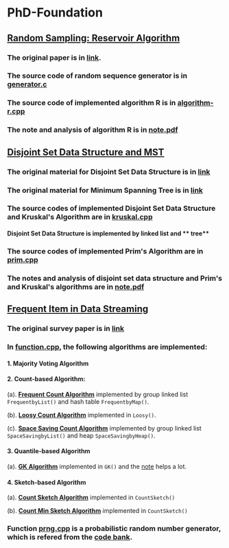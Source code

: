 # PhD-Foundation

## [Random Sampling: Reservoir Algorithm](PhD-Foundation/reservoir-random-sampling/)

### The original paper is in [link](https://www.cs.umd.edu/~samir/498/vitter.pdf).

### The source code of random sequence generator is in [generator.c](PhD-Foundation/reservoir-random-sampling/generator.c)

### The source code of implemented **algorithm R** is in [algorithm-r.cpp](PhD-Foundation/reservoir-random-sampling/algorithm-r.cpp)

### The note and analysis of algorithm R is in [note.pdf](PhD-Foundation/reservoir-random-sampling/Reservoir_Random_Sampling.pdf)

## [Disjoint Set Data Structure and MST](PhD-Foundation/minimum-spanning-tree/)

### The original material for Disjoint Set Data Structure is in [link](https://ocw.mit.edu/courses/electrical-engineering-and-computer-science/6-046j-design-and-analysis-of-algorithms-spring-2012/lecture-notes/MIT6_046JS12_lec16.pdf)

### The original material for Minimum Spanning Tree is in [link](https://ocw.mit.edu/courses/electrical-engineering-and-computer-science/6-046j-design-and-analysis-of-algorithms-spring-2012/lecture-notes/MIT6_046JS12_lec04.pdf)

### The source codes of implemented **Disjoint Set Data Structure** and **Kruskal's Algorithm** are in [kruskal.cpp](PhD-Foundation/minimum-spanning-tree/kruskal.cpp)

#### Disjoint Set Data Structure is implemented by **linked list** and ** tree**

### The source codes of implemented **Prim's Algorithm** are in [prim.cpp](PhD-Foundation/minimum-spanning-tree/prim.cpp)

### The notes and analysis of disjoint set data structure and Prim's and Kruskal's algorithms are in [note.pdf](PhD-Foundation/minimum-spanning-tree/Minimum_Spanning_Tree.pdf)

## [Frequent Item in Data Streaming](PhD-Foundation/frequent-item-in-stream/)

### The original survey paper is in [link](http://delivery.acm.org/10.1145/1460000/1454225/p1530-cormode.pdf?ip=137.132.216.137&id=1454225&acc=ACTIVE%20SERVICE&key=FF6731C4D3E3CFFF%2EBB5EB8D2067C1662%2E4D4702B0C3E38B35%2E4D4702B0C3E38B35&__acm__=1564969963_b64b1e518a3ff38bb9e3408fcbe4e199)

### In [function.cpp](PhD-Foundation/frequent-item-in-stream/function.cpp), the following algorithms are implemented:

#### 1. Majority Voting Algorithm

#### 2. Count-based Algorithm:

(a). **[Frequent Count Algorithm](PhD-Foundation/frequent-item-in-stream/paper/frequent)** implemented by group linked list `FrequentbyList()` and hash table `FrequentbyMap()`.

(b). **[Loosy Count Algorithm](PhD-Foundation/frequent-item-in-stream/paper/loosy)** implemented in `Loosy()`.

(c). **[Space Saving Count Algorithm](PhD-Foundation/frequent-item-in-stream/paper/spacesaving)** implemented by group linked list `SpaceSavingbyList()` and heap `SpaceSavingbyHeap()`.

#### 3. Quantile-based Algorithm
(a). **[GK Algorithm](PhD-Foundation/frequent-item-in-stream/paper/gk)** implemented in `GK()` and the [note](http://www.mathcs.emory.edu/~cheung/Courses/584-StreamDB/Syllabus/08-Quantile/Greenwald.html#proofprop1) helps a lot.

#### 4. Sketch-based Algorithm
(a). **[Count Sketch Algorithm](PhD-Foundation/frequent-item-in-stream/paper/countsketch)** implemented in `CountSketch()`

(b). **[Count Min Sketch Algorithm](PhD-Foundation/frequent-item-in-stream/paper/countminsketch)** implemented in `CountSketch()`

### Function [prng.cpp](PhD-Foundation/frequent-item-in-stream/prng.cpp) is a probabilistic random number generator, which is refered from the [code bank](https://www.cs.rutgers.edu/~muthu/massdal-code-index.html).




